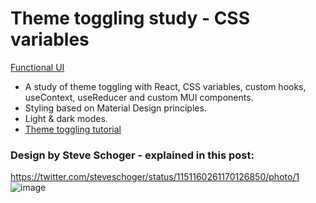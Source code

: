 # Theme toggling study - CSS variables
[Functional UI](https://asidelnik.github.io/theme-toggling--css-variables/)
* A study of theme toggling with React, CSS variables, custom hooks, useContext, useReducer and custom MUI components.
* Styling based on Material Design principles.
* Light & dark modes.
* [Theme toggling tutorial](https://css-tricks.com/a-complete-guide-to-dark-mode-on-the-web/)
  
### Design by Steve Schoger - explained in this post:
https://twitter.com/steveschoger/status/1151160261170126850/photo/1
![image](https://github.com/asidelnik/theme-toggling--css-variables/assets/10272524/d44a6796-d57e-4cd0-af2b-fa81342b3ee3)
